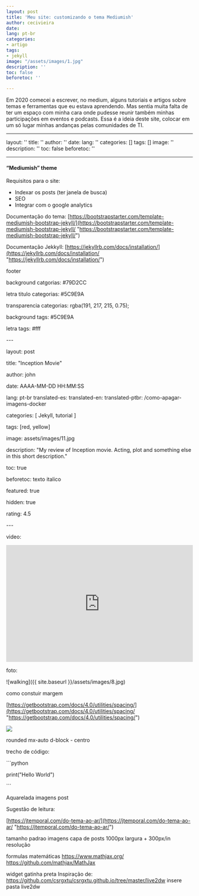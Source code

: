 ```yaml
---
layout: post
title: 'Meu site: customizando o tema Mediumish'
author: cecivieira
date: 
lang: pt-br
categories:
- artigo
tags:
- jekyll
image: "/assets/images/1.jpg"
description: ''
toc: false
beforetoc: ''

---
```

Em 2020 comecei a escrever, no medium, alguns tutoriais e artigos sobre temas e ferramentas que eu estava aprendendo. Mas sentia muita falta de ter um espaço com minha cara onde pudesse reunir também minhas participações em eventos e podcasts. Essa é a ideia deste site, colocar em um só lugar minhas andanças pelas comunidades de TI.

---
layout: ''
title: ''
author: ''
date: 
lang: ''
categories: []
tags: []
image: ''
description: ''
toc: false
beforetoc: ''

---
#### **“Mediumish” theme**

Requisitos para o site:

* Indexar os posts (ter janela de busca)
* SEO
* Integrar com o google analytics

Documentação do tema: [https://bootstrapstarter.com/template-mediumish-bootstrap-jekyll/](https://bootstrapstarter.com/template-mediumish-bootstrap-jekyll/ "https://bootstrapstarter.com/template-mediumish-bootstrap-jekyll/")

Documentação Jekkyll: [https://jekyllrb.com/docs/installation/](https://jekyllrb.com/docs/installation/ "https://jekyllrb.com/docs/installation/")

footer

background catgorias: #79D2CC

letra titulo categorias: #5C9E9A

transparencia categorias: rgba(191, 217, 215, 0.75);

background tags: #5C9E9A

letra tags: #fff

\---

layout: post

title: "Inception Movie"

author: john

date: AAAA-MM-DD HH:MM:SS

lang: pt-br
translated-es: 
translated-en: 
translated-ptbr: /como-apagar-imagens-docker

categories: \[ Jekyll, tutorial \]

tags: \[red, yellow\]

image: assets/images/11.jpg

description: "My review of Inception movie. Acting, plot and something else in this short description."

toc: true

beforetoc: texto italico

featured: true

hidden: true

rating: 4.5

\---

video:

<p><iframe width="100%" height="315" title="Datos abiertos en la gestión pública: el caso de la Universidad Federal de Pernambuco" src="https://youtu.be/2QhqtcWoNyk?t=3412" frameborder="0" allowfullscreen></iframe></p>

foto:

!\[walking\]({{ site.baseurl }}/assets/images/8.jpg)

como constuir margem

[https://getbootstrap.com/docs/4.0/utilities/spacing/](https://getbootstrap.com/docs/4.0/utilities/spacing/ "https://getbootstrap.com/docs/4.0/utilities/spacing/")

<img class="rounded float-left mr-4" src="../assets/images/ogp.jpg">

rounded mx-auto d-block - centro

trecho de código:

\`\`\`python

print("Hello World")

\`\`\`

Aquarelada imagens post

Sugestão de leitura:

[https://jtemporal.com/do-tema-ao-ar/](https://jtemporal.com/do-tema-ao-ar/ "https://jtemporal.com/do-tema-ao-ar/")

tamanho padrao imagens capa de posts 1000px largura + 300px/in resolução

formulas matemáticas
https://www.mathjax.org/
https://github.com/mathjax/MathJax

widget gatinha preta
Inspiração de: https://github.com/csrgxtu/csrgxtu.github.io/tree/master/live2dw
insere pasta live2dw
<script src="/live2dw/lib/L2Dwidget.min.js?094cbace49a39548bed64abff5988b05"></script>
<script>L2Dwidget.init({"model":{"scale":1,"hHeadPos":0.5,"vHeadPos":0.618,"jsonPath":"/live2dw/assets/hijiki.model.json"},"display":{"superSample":2,"width":150,"height":300,"position":"right","hOffset":0,"vOffset":-20},"mobile":{"show":true,"scale":0.5},"react":{"opacityDefault":0.7,"opacityOnHover":0.2},"log":false,"pluginJsPath":"lib/","pluginModelPath":"assets/","pluginRootPath":"live2dw/","tagMode":false});</script>